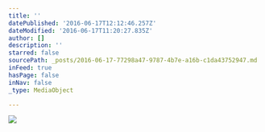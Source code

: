 ```yaml
---
title: ''
datePublished: '2016-06-17T12:12:46.257Z'
dateModified: '2016-06-17T11:20:27.835Z'
author: []
description: ''
starred: false
sourcePath: _posts/2016-06-17-77298a47-9787-4b7e-a16b-c1da43752947.md
inFeed: true
hasPage: false
inNav: false
_type: MediaObject

---
```

![](https://the-grid-user-content.s3-us-west-2.amazonaws.com/adcbbee4-ee03-4f6e-9755-2d853fc5fca8.jpg)